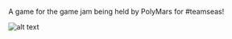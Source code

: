 A game for the game jam being held by PolyMars for #teamseas!

![alt text](https://raw.githubusercontent.com/avighnac/coordinate_plane/master/images/Beach.png)
